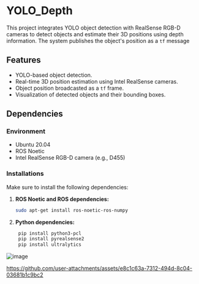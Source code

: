 # YOLO_Depth

This project integrates YOLO object detection with RealSense RGB-D cameras to detect objects and estimate their 3D positions using depth information. The system publishes the object's position as a `tf` message

## Features
- YOLO-based object detection.
- Real-time 3D position estimation using Intel RealSense cameras.
- Object position broadcasted as a `tf` frame.
- Visualization of detected objects and their bounding boxes.

## Dependencies

### Environment
- Ubuntu 20.04
- ROS Noetic
- Intel RealSense RGB-D camera (e.g., D455)

### Installations
Make sure to install the following dependencies:

1. **ROS Noetic and ROS dependencies:**
   ```bash
   sudo apt-get install ros-noetic-ros-numpy

2. **Python dependencies:**
   ```bash
    pip install python3-pcl
    pip install pyrealsense2
    pip install ultralytics

![image](https://github.com/user-attachments/assets/6ae0d3d5-f682-4271-b6be-dfbd48320d24)


https://github.com/user-attachments/assets/e8c1c63a-7312-494d-8c04-03681b1c9bc2


